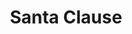 ---
pid: PT312
title: Santa Clause
location_transcription: city hall
zipcode: '19134'
outside_phl: 
neighborhood: Port Richmond
age: '7'
age_range: 6-13
instagram: 
image_file_name: PT_312.jpg
proposal_transcription: I love Santa Clause
topic: Figure,Pop Culture
topic_summary: 0, 0
type: Other No Form
keywords_other: santa claus
credit: Arnando
image_labels: 
twitter: 
facebook: 
permalink: "/monuments/pt312/"
layout: item-page
---